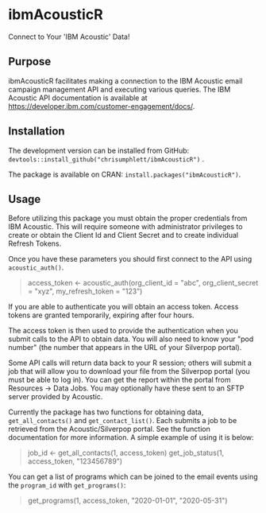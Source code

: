 # ibmAcousticR
Connect to Your 'IBM Acoustic' Data!

## Purpose

ibmAcousticR facilitates making a connection to the IBM Acoustic email campaign management API and executing various queries. The IBM Acoustic API documentation is available at <https://developer.ibm.com/customer-engagement/docs/>.


## Installation

The development version can be installed from GitHub: `devtools::install_github("chrisumphlett/ibmAcousticR")` .

The package is available on CRAN: `install.packages("ibmAcousticR")`.


## Usage

Before utilizing this package you must obtain the proper credentials from IBM Acoustic. This will require someone with administrator privileges to create or obtain the Client Id and Client Secret and to create individual Refresh Tokens.

Once you have these parameters you should first connect to the API using `acoustic_auth()`.

> access_token <- acoustic_auth(org_client_id = "abc", org_client_secret = "xyz", my_refresh_token = "123")

If you are able to authenticate you will obtain an access token. Access tokens are granted temporarily, expiring after four hours. 

The access token is then used to provide the authentication when you submit calls to the API to obtain data. You will also need to know your "pod number" (the number that appears in the URL of your Silverpop portal). 

Some API calls will return data back to your R session; others will submit a job that will allow you to download your file from the Silverpop portal (you must be able to log in). You can get the report within the portal from Resources -> Data Jobs. You may optionally have these sent to an SFTP server provided by Acoustic.

Currently the package has two functions for obtaining data, `get_all_contacts()` and `get_contact_list()`. Each submits a job to be retrieved from the Acoustic/Silverpop portal. See the function documentation for more information. A simple example of using it is below:

> job_id <- get_all_contacts(1, access_token)
> get_job_status(1, access_token, "123456789")

You can get a list of programs which can be joined to the email events using the `program_id` with `get_programs()`:

> get_programs(1, access_token, "2020-01-01", "2020-05-31")
